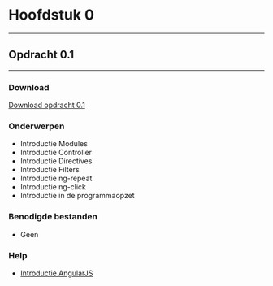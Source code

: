 # Hoofdstuk 0

---
## Opdracht 0.1
---

### Download
<a href="https://elo.kw1c.nl/CMS/Studie/811%20ICT-Academie/811%20VakkenInhoud/%5BB.16%20JAV%5D%20Javascript/25187%20%C2%A0%20Applicatie-%20en%20mediaontwikkelaar/Periode%2004/Productie/02.%20Opdrachten/Opdracht%200.1.pdf" target="_blank">Download opdracht 0.1</a>

### Onderwerpen

* Introductie Modules
* Introductie Controller
* Introductie Directives
* Introductie Filters
* Introductie ng-repeat
* Introductie ng-click
* Introductie in de programmaopzet


### Benodigde bestanden
- Geen 

### Help
*   <a href="https://docs.angularjs.org/guide/introduction" target="_blank">Introductie AngularJS</a>